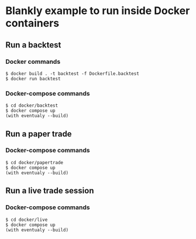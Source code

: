 # Blankly example to run inside Docker containers

## Run a backtest
### Docker commands
```
$ docker build . -t backtest -f Dockerfile.backtest
$ docker run backtest
```

### Docker-compose commands
```
$ cd docker/backtest
$ docker compose up
(with eventualy --build)
```

## Run a paper trade
### Docker-compose commands
```
$ cd docker/papertrade
$ docker compose up
(with eventualy --build)
```

## Run a live trade session
### Docker-compose commands
```
$ cd docker/live
$ docker compose up
(with eventualy --build)
```
